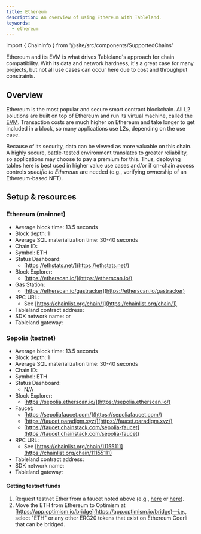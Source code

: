 ```yaml
---
title: Ethereum
description: An overview of using Ethereum with Tableland.
keywords:
  - ethereum
---
```


import { ChainInfo } from '@site/src/components/SupportedChains'

Ethereum and its EVM is what drives Tableland's approach for chain compatibility. With its data and network hardness, it's a great case for many projects, but not all use cases can occur here due to cost and throughput constraints.

## Overview

Ethereum is the most popular and secure smart contract blockchain. All L2 solutions are built on top of Ethereum and run its virtual machine, called the [EVM](https://ethereum.org/en/developers/docs/evm/#top). Transaction costs are much higher on Ethereum and take longer to get included in a block, so many applications use L2s, depending on the use case.

Because of its security, data can be viewed as more valuable on this chain. A highly secure, battle-tested environment translates to greater reliability, so applications may choose to pay a premium for this. Thus, deploying tables here is best used in higher value use cases and/or if on-chain access controls _specific to Ethereum_ are needed (e.g., verifying ownership of an Ethereum-based NFT).

## Setup & resources

### Ethereum (mainnet)

- Average block time: 13.5 seconds
- Block depth: 1
- Average SQL materialization time: 30-40 seconds
- Chain ID: <ChainInfo chain='mainnet' info='chainId' />
- Symbol: ETH
- Status Dashboard:
  - [https://ethstats.net/](https://ethstats.net/)
- Block Explorer:
  - [https://etherscan.io/](https://etherscan.io/)
- Gas Station:
  - [https://etherscan.io/gastracker](https://etherscan.io/gastracker)
- RPC URL:
  - See [https://chainlist.org/chain/1](https://chainlist.org/chain/1)
- Tableland contract address: <ChainInfo chain='mainnet' info='contractAddress' />
- SDK network name: <ChainInfo chain='mainnet' info='chainName' /> or <ChainInfo chain='homestead' info='chainName' />
- Tableland gateway: <ChainInfo chain='mainnet' info='baseUrl' />

### Sepolia (testnet)

- Average block time: 13.5 seconds
- Block depth: 1
- Average SQL materialization time: 30-40 seconds
- Chain ID: <ChainInfo chain='sepolia' info='chainId' />
- Symbol: ETH
- Status Dashboard:
  - N/A
- Block Explorer:
  - [https://sepolia.etherscan.io/](https://sepolia.etherscan.io/)
- Faucet:
  - [https://sepoliafaucet.com/](https://sepoliafaucet.com/)
  - [https://faucet.paradigm.xyz/](https://faucet.paradigm.xyz/)
  - [https://faucet.chainstack.com/sepolia-faucet](https://faucet.chainstack.com/sepolia-faucet)
- RPC URL:
  - See [https://chainlist.org/chain/11155111](https://chainlist.org/chain/11155111)
- Tableland contract address: <ChainInfo chain='sepolia' info='contractAddress' />
- SDK network name: <ChainInfo chain='sepolia' info='chainName' />
- Tableland gateway: <ChainInfo chain='sepolia' info='baseUrl' />

#### Getting testnet funds

1. Request testnet Ether from a faucet noted above (e.g., [here](https://sepoliafaucet.com/) or [here](https://faucet.paradigm.xyz/)).
2. Move the ETH from Ethereum to Optimism at [https://app.optimism.io/bridge](https://app.optimism.io/bridge)—i.e., select "ETH" or any other ERC20 tokens that exist on Ethereum Goerli that can be bridged.
